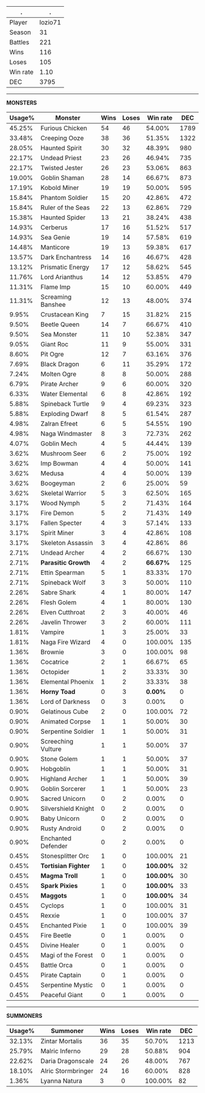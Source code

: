 .|.
|-|-
Player|lozio71
Season|31
Battles|221
Wins|116
Loses|105
Win rate|1.10
DEC|3795

---
**MONSTERS**

Usage%|Monster|Wins|Loses|Win rate|DEC|
-|-|-|-|-|-|
45.25%|Furious Chicken|54|46|54.00%|1789|
33.48%|Creeping Ooze|38|36|51.35%|1322|
28.05%|Haunted Spirit|30|32|48.39%|980|
22.17%|Undead Priest|23|26|46.94%|735|
22.17%|Twisted Jester|26|23|53.06%|863|
19.00%|Goblin Shaman|28|14|66.67%|873|
17.19%|Kobold Miner|19|19|50.00%|595|
15.84%|Phantom Soldier|15|20|42.86%|472|
15.84%|Ruler of the Seas|22|13|62.86%|729|
15.38%|Haunted Spider|13|21|38.24%|438|
14.93%|Cerberus|17|16|51.52%|517|
14.93%|Sea Genie|19|14|57.58%|619|
14.48%|Manticore|19|13|59.38%|617|
13.57%|Dark Enchantress|14|16|46.67%|428|
13.12%|Prismatic Energy|17|12|58.62%|545|
11.76%|Lord Arianthus|14|12|53.85%|479|
11.31%|Flame Imp|15|10|60.00%|449|
11.31%|Screaming Banshee|12|13|48.00%|374|
9.95%|Crustacean King|7|15|31.82%|215|
9.50%|Beetle Queen|14|7|66.67%|410|
9.50%|Sea Monster|11|10|52.38%|347|
9.05%|Giant Roc|11|9|55.00%|331|
8.60%|Pit Ogre|12|7|63.16%|376|
7.69%|Black Dragon|6|11|35.29%|172|
7.24%|Molten Ogre|8|8|50.00%|288|
6.79%|Pirate Archer|9|6|60.00%|320|
6.33%|Water Elemental|6|8|42.86%|192|
5.88%|Spineback Turtle|9|4|69.23%|323|
5.88%|Exploding Dwarf|8|5|61.54%|287|
4.98%|Zalran Efreet|6|5|54.55%|190|
4.98%|Naga Windmaster|8|3|72.73%|262|
4.07%|Goblin Mech|4|5|44.44%|139|
3.62%|Mushroom Seer|6|2|75.00%|192|
3.62%|Imp Bowman|4|4|50.00%|141|
3.62%|Medusa|4|4|50.00%|139|
3.62%|Boogeyman|2|6|25.00%|59|
3.62%|Skeletal Warrior|5|3|62.50%|165|
3.17%|Wood Nymph|5|2|71.43%|164|
3.17%|Fire Demon|5|2|71.43%|149|
3.17%|Fallen Specter|4|3|57.14%|133|
3.17%|Spirit Miner|3|4|42.86%|108|
3.17%|Skeleton Assassin|3|4|42.86%|86|
2.71%|Undead Archer|4|2|66.67%|130|
2.71%|**Parasitic Growth**|4|2|**66.67%**|125|
2.71%|Ettin Spearman|5|1|83.33%|170|
2.71%|Spineback Wolf|3|3|50.00%|110|
2.26%|Sabre Shark|4|1|80.00%|147|
2.26%|Flesh Golem|4|1|80.00%|130|
2.26%|Elven Cutthroat|2|3|40.00%|46|
2.26%|Javelin Thrower|3|2|60.00%|111|
1.81%|Vampire|1|3|25.00%|33|
1.81%|Naga Fire Wizard|4|0|100.00%|135|
1.36%|Brownie|3|0|100.00%|98|
1.36%|Cocatrice|2|1|66.67%|65|
1.36%|Octopider|1|2|33.33%|30|
1.36%|Elemental Phoenix|1|2|33.33%|38|
1.36%|**Horny Toad**|0|3|**0.00%**|0|
1.36%|Lord of Darkness|0|3|0.00%|0|
0.90%|Gelatinous Cube|2|0|100.00%|72|
0.90%|Animated Corpse|1|1|50.00%|30|
0.90%|Serpentine Soldier|1|1|50.00%|31|
0.90%|Screeching Vulture|1|1|50.00%|37|
0.90%|Stone Golem|1|1|50.00%|37|
0.90%|Hobgoblin|1|1|50.00%|31|
0.90%|Highland Archer|1|1|50.00%|39|
0.90%|Goblin Sorcerer|1|1|50.00%|23|
0.90%|Sacred Unicorn|0|2|0.00%|0|
0.90%|Silvershield Knight|0|2|0.00%|0|
0.90%|Baby Unicorn|0|2|0.00%|0|
0.90%|Rusty Android|0|2|0.00%|0|
0.90%|Enchanted Defender|0|2|0.00%|0|
0.45%|Stonesplitter Orc|1|0|100.00%|21|
0.45%|**Tortisian Fighter**|1|0|**100.00%**|32|
0.45%|**Magma Troll**|1|0|**100.00%**|30|
0.45%|**Spark Pixies**|1|0|**100.00%**|33|
0.45%|**Maggots**|1|0|**100.00%**|34|
0.45%|Cyclops|1|0|100.00%|31|
0.45%|Rexxie|1|0|100.00%|37|
0.45%|Enchanted Pixie|1|0|100.00%|39|
0.45%|Fire Beetle|0|1|0.00%|0|
0.45%|Divine Healer|0|1|0.00%|0|
0.45%|Magi of the Forest|0|1|0.00%|0|
0.45%|Battle Orca|0|1|0.00%|0|
0.45%|Pirate Captain|0|1|0.00%|0|
0.45%|Serpentine Mystic|0|1|0.00%|0|
0.45%|Peaceful Giant|0|1|0.00%|0|

---
**SUMMONERS**

Usage%|Summoner|Wins|Loses|Win rate|DEC|
-|-|-|-|-|-|
32.13%|Zintar Mortalis|36|35|50.70%|1213|
25.79%|Malric Inferno|29|28|50.88%|904|
22.62%|Daria Dragonscale|24|26|48.00%|767|
18.10%|Alric Stormbringer|24|16|60.00%|828|
1.36%|Lyanna Natura|3|0|100.00%|82|
